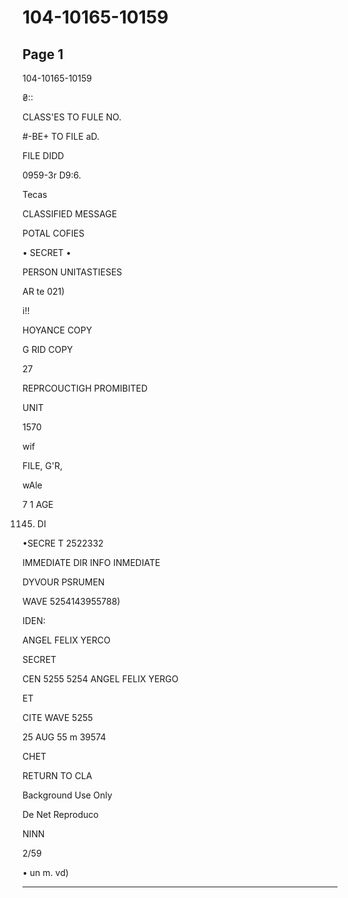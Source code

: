 # 104-10165-10159

## Page 1

104-10165-10159

₴::

CLASS'ES TO FULE NO.

#-BE+ TO FILE aD.

FILE DIDD

0959-3r D9:6.

Tecas

CLASSIFIED MESSAGE

POTAL COFIES

• SECRET •

PERSON UNITASTIESES

AR te 021)

i!!

HOYANCE COPY

G RID COPY

27

REPRCOUCTIGH PROMIBITED

UNIT

1570

wif

FILE, G'R,

wAle

7 1 AGE

1145. DI

•SECRE T 2522332

IMMEDIATE DIR INFO INMEDIATE

DYVOUR PSRUMEN

WAVE 5254143955788)

IDEN:

ANGEL FELIX YERCO

SECRET

CEN 5255 5254 ANGEL FELIX YERGO

ET

CITE WAVE 5255

25 AUG 55 m 39574

CHET

RETURN TO CLA

Background Use Only

De Net Reproduco

NINN

2/59

• un m. vd)

---


